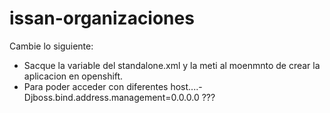 # issan-organizaciones
Cambie lo siguiente:
* Sacque la variable del standalone.xml y la meti al moenmnto de crear la aplicacion en openshift.
* Para poder acceder con diferentes host....-Djboss.bind.address.management=0.0.0.0 ???
